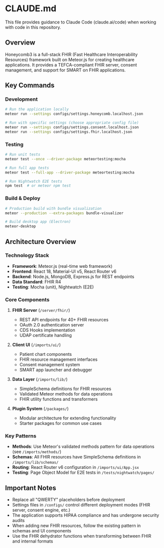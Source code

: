 # CLAUDE.md

This file provides guidance to Claude Code (claude.ai/code) when working with code in this repository.

## Overview

Honeycomb3 is a full-stack FHIR (Fast Healthcare Interoperability Resources) framework built on Meteor.js for creating healthcare applications. It provides a TEFCA-compliant FHIR server, consent management, and support for SMART on FHIR applications.

## Key Commands

### Development
```bash
# Run the application locally
meteor run --settings configs/settings.honeycomb.localhost.json

# Run with specific settings (choose appropriate config file)
meteor run --settings configs/settings.consent.localhost.json
meteor run --settings configs/settings.fhir.localhost.json
```

### Testing
```bash
# Run unit tests
meteor test --once --driver-package meteortesting:mocha

# Run full app tests
meteor test --full-app --driver-package meteortesting:mocha

# Run Nightwatch E2E tests
npm test  # or meteor npm test
```

### Build & Deploy
```bash
# Production build with bundle visualization
meteor --production --extra-packages bundle-visualizer

# Build desktop app (Electron)
meteor-desktop
```

## Architecture Overview

### Technology Stack
- **Framework**: Meteor.js (real-time web framework)
- **Frontend**: React 18, Material-UI v5, React Router v6
- **Backend**: Node.js, MongoDB, Express.js for REST endpoints
- **Data Standard**: FHIR R4
- **Testing**: Mocha (unit), Nightwatch (E2E)

### Core Components

1. **FHIR Server** (`/server/fhir/`)
   - REST API endpoints for 40+ FHIR resources
   - OAuth 2.0 authentication server
   - CDS Hooks implementation
   - UDAP certificate handling

2. **Client UI** (`/imports/ui/`)
   - Patient chart components
   - FHIR resource management interfaces
   - Consent management system
   - SMART app launcher and debugger

3. **Data Layer** (`/imports/lib/`)
   - SimpleSchema definitions for FHIR resources
   - Validated Meteor methods for data operations
   - FHIR utility functions and transformers

4. **Plugin System** (`/packages/`)
   - Modular architecture for extending functionality
   - Starter packages for common use cases

### Key Patterns

- **Methods**: Use Meteor's validated methods pattern for data operations (see `/imports/methods/`)
- **Schemas**: All FHIR resources have SimpleSchema definitions in `/imports/lib/schemas/`
- **Routing**: React Router v6 configuration in `/imports/ui/App.jsx`
- **Testing**: Page Object Model for E2E tests in `/tests/nightwatch/pages/`

## Important Notes

- Replace all "QWERTY" placeholders before deployment
- Settings files in `/configs/` control different deployment modes (FHIR server, consent engine, etc.)
- The application supports HIPAA compliance and has undergone security audits
- When adding new FHIR resources, follow the existing pattern in schemas and UI components
- Use the FHIR dehydrator functions when transforming between FHIR and internal formats